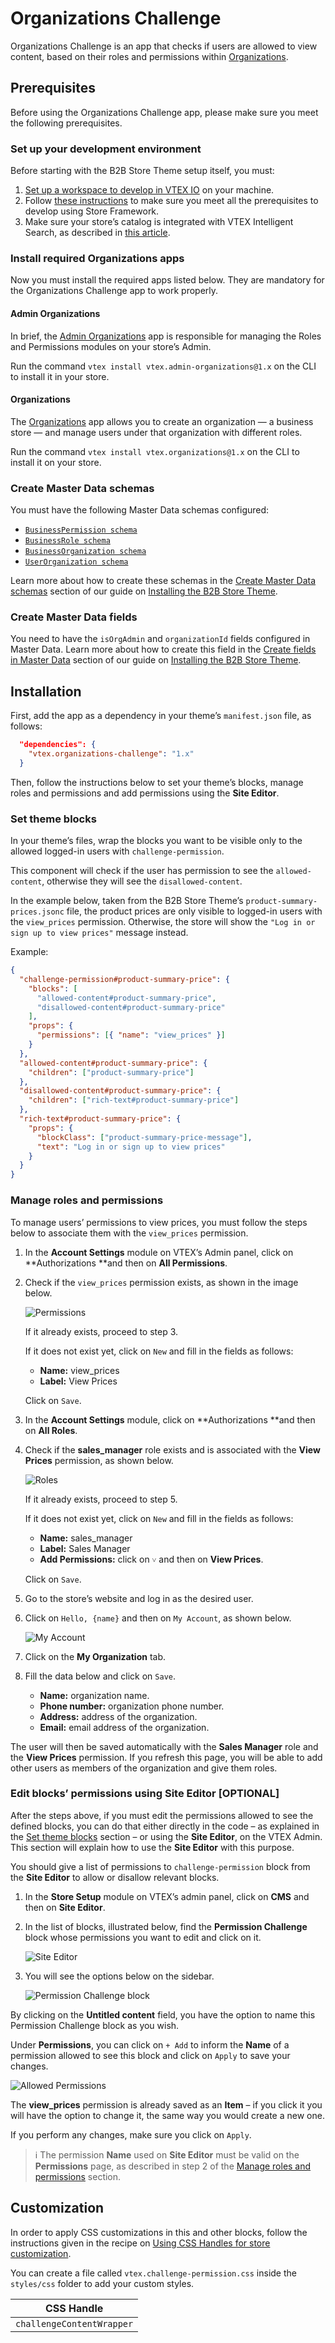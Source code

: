 # Organizations Challenge

Organizations Challenge is an app that checks if users are allowed to view content, based on their roles and permissions within [Organizations](https://github.com/vtex-apps/organizations).


## Prerequisites

Before using the Organizations Challenge app, please make sure you meet the following prerequisites.


### Set up your development environment

Before starting with the B2B Store Theme setup itself, you must:

1. [Set up a workspace to develop in VTEX IO](https://developers.vtex.com/vtex-developer-docs/docs/vtex-io-documentation-2-basicsetuptodevelopinvtexio) on your machine.
2. Follow [these instructions](https://developers.vtex.com/vtex-developer-docs/docs/vtex-io-documentation-2-prerequesites) to make sure you meet all the prerequisites to develop using Store Framework.
3. Make sure your store’s catalog is integrated with VTEX Intelligent Search, as described in [this article](https://help.vtex.com/en/tracks/vtex-intelligent-search--19wrbB7nEQcmwzDPl1l4Cb/6wKQgKmu2FT6084BJT7z5V).


### Install required Organizations apps

Now you must install the required apps listed below. They are mandatory for the Organizations Challenge app to work properly.


#### Admin Organizations

In brief, the [Admin Organizations](https://github.com/vtex-apps/admin-organizations) app is responsible for managing the Roles and Permissions modules on your store’s Admin.

Run the command  `vtex install vtex.admin-organizations@1.x` on the CLI to install it in your store.


#### Organizations

The [Organizations](https://github.com/vtex-apps/organizations) app allows you to create an organization — a business store — and manage users under that organization with different roles.

Run the command `vtex install vtex.organizations@1.x` on the CLI to install it on your store.



### Create Master Data schemas

You must have the following Master Data schemas configured:

* [`BusinessPermission schema`](https://developers.vtex.com/vtex-developer-docs/docs/installing-the-b2b-store-theme#businesspermission-schema)
* [`BusinessRole schema`](https://developers.vtex.com/vtex-developer-docs/docs/installing-the-b2b-store-theme#businessrole-schema)
* [`BusinessOrganization schema`](https://developers.vtex.com/vtex-developer-docs/docs/installing-the-b2b-store-theme#businessorganization-schema)
* [`UserOrganization schema`](https://developers.vtex.com/vtex-developer-docs/docs/installing-the-b2b-store-theme#userorganization-schema)

Learn more about how to create these schemas in the [Create Master Data schemas](https://developers.vtex.com/vtex-developer-docs/docs/installing-the-b2b-store-theme#create-master-data-schemas) section of our guide on [Installing the B2B Store Theme](https://developers.vtex.com/vtex-developer-docs/docs/installing-the-b2b-store-theme).


### Create Master Data fields

You need to have the `isOrgAdmin` and `organizationId` fields configured in Master Data. Learn more about how to create this field in the [Create fields in Master Data](https://developers.vtex.com/vtex-developer-docs/docs/installing-the-b2b-store-theme#create-fields-in-master-data) section of our guide on [Installing the B2B Store Theme](https://developers.vtex.com/vtex-developer-docs/docs/installing-the-b2b-store-theme).


## Installation

First, add the app as a dependency in your theme’s `manifest.json` file, as follows:

```json
  "dependencies": {
    "vtex.organizations-challenge": "1.x"
  }
```

Then, follow the instructions below to set your theme’s blocks, manage roles and permissions and add permissions using the **Site Editor**.



### Set theme blocks

In your theme’s files, wrap the blocks you want to be visible only to the allowed logged-in users with `challenge-permission`.

This component will check if the user has permission to see the `allowed-content`, otherwise they will see the `disallowed-content`. 

In the example below, taken from the B2B Store Theme’s `product-summary-prices.jsonc` file, the product prices are only visible to logged-in users with the `view_prices` permission. Otherwise, the store will show the `"Log in or sign up to view prices"` message instead.

Example:

```json
{
  "challenge-permission#product-summary-price": {
    "blocks": [
      "allowed-content#product-summary-price",
      "disallowed-content#product-summary-price"
    ],
    "props": {
      "permissions": [{ "name": "view_prices" }]
    }
  },
  "allowed-content#product-summary-price": {
    "children": ["product-summary-price"]
  },
  "disallowed-content#product-summary-price": {
    "children": ["rich-text#product-summary-price"]
  },
  "rich-text#product-summary-price": {
    "props": {
      "blockClass": ["product-summary-price-message"],
      "text": "Log in or sign up to view prices"
    }
  }
}
```


### Manage roles and permissions

To manage users’ permissions to view prices, you must follow the steps below to associate them with the `view_prices` permission.

1. In the **Account Settings** module on VTEX’s Admin panel, click on **Authorizations **and then on **All Permissions**.

2. Check if the `view_prices` permission exists, as shown in the image below.

    ![Permissions](images/1-permissions.png "Permissions")

    If it already exists, proceed to step 3.

    If it does not exist yet, click on `New` and fill in the fields as follows:

      * **Name:** view_prices
      * **Label:** View Prices

    Click on `Save`.

3. In the **Account Settings** module, click on **Authorizations **and then on **All Roles**.
4. Check if the **sales_manager** role exists and is associated with the **View Prices** permission, as shown below.

    ![Roles](images/2-roles.png "Roles")

    If it already exists, proceed to step 5.

    If it does not exist yet, click on `New` and fill in the fields as follows:

      * **Name:** sales_manager
      * **Label:** Sales Manager
      * **Add Permissions:** click on `˅` and then on **View Prices**.

    Click on `Save`.

5. Go to the store’s website and log in as the desired user.

6. Click on `Hello, {name}` and then on `My Account`, as shown below. 

    ![My Account](images/3-myaccount.png "My Account")

7. Click on the **My Organization** tab.

8. Fill the data below and click on `Save`.

    * **Name:** organization name.
    * **Phone number:** organization phone number.
    * **Address:** address of the organization.
    * **Email:** email address of the organization.

The user will then be saved automatically with the **Sales Manager** role and the **View Prices** permission. If you refresh this page, you will be able to add other users as members of the organization and give them roles.

### Edit blocks’ permissions using Site Editor [OPTIONAL]

After the steps above, if you must edit the permissions allowed to see the defined blocks, you can do that either directly in the code – as explained in the [Set theme blocks](#set-theme-blocks) section – or using the **Site Editor**, on the VTEX Admin. This section will explain how to use the **Site Editor** with this purpose.

You should give a list of permissions to `challenge-permission` block from the **Site Editor** to allow or disallow relevant blocks.

1. In the **Store Setup** module on VTEX’s admin panel, click on **CMS** and then on **Site Editor**.

2. In the list of blocks, illustrated below, find the **Permission Challenge** block whose permissions you want to edit and click on it.

    ![Site Editor](images/4-siteeditor.png "Site Editor")

3. You will see the options below on the sidebar.

    ![Permission Challenge block](images/5-permissionchallengeblock.png "Permission Challenge block")

By clicking on the **Untitled content** field, you have the option to name this Permission Challenge block as you wish.

Under **Permissions**, you can click on `+ Add` to inform the **Name** of a permission allowed to see this block and click on `Apply` to save your changes.

![Allowed Permissions](images/6-allowedpermissions.png "Allowed Permissions")

The **view_prices** permission is already saved as an **Item** – if you click it you will have the option to change it, the same way you would create a new one.

If you perform any changes, make sure you click on `Apply`.

> ℹ 
The permission **Name** used on **Site Editor** must be valid on the **Permissions** page, as described in step 2 of the [Manage roles and permissions](#manage-roles-and-permissions) section.



## Customization

In order to apply CSS customizations in this and other blocks, follow the instructions given in the recipe on [Using CSS Handles for store customization](https://developers.vtex.com/vtex-developer-docs/docs/vtex-io-documentation-using-css-handles-for-store-customization).

You can create a file called `vtex.challenge-permission.css` inside the `styles/css` folder to add your custom styles.

| CSS Handle |
| ---------  |
| `challengeContentWrapper` |



